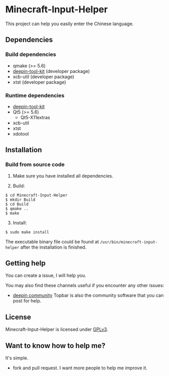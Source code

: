 # Minecraft-Input-Helper

This project can help you easily enter the Chinese language.

## Dependencies

### Build dependencies

* qmake (>= 5.6)
* [deepin-tool-kit](https://github.com/linuxdeepin/deepin-tool-kit) (developer package)
* xcb-util (developer package)
* xtst (developer package)

### Runtime dependencies

* [deepin-tool-kit](https://github.com/linuxdeepin/deepin-tool-kit)
* Qt5 (>= 5.6)
  * Qt5-X11extras
* xcb-util
* xtst
* xdotool

## Installation

### Build from source code

1. Make sure you have installed all dependencies.

2. Build:
```
$ cd Minecraft-Input-Helper
$ mkdir Build
$ cd Build
$ qmake ..
$ make
```

3. Install:
```
$ sudo make install
```

The executable binary file could be found at `/usr/bin/minecraft-input-helper` after the installation is finished.

## Getting help

You can create a issue, I will help you.

You may also find these channels useful if you encounter any other issues:

* [deepin community](https://bbs.deepin.org) Topbar is also the community software that you can post for help.

## License

Minecraft-Input-Helper is licensed under [GPLv3](LICENSE).

## Want to know how to help me?

It's simple.

* fork and pull request. I want more people to help me improve it.